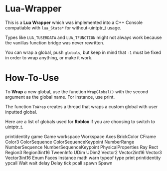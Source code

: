 # Lua-Wrapper

This is a **Lua Wrapper** which was implemented into a C++ Console compatiable with `lua_State*` for without-uintptr_t usage.

Types like `LUA_TUSERDATA` and `LUA_TFUNCTION` might not always work because the vanillas function bridge was never rewritten.

You can wrap a global, push `globals`, but keep in mind that `-1` must be fixed in order to wrap anything, or make it work.

# How-To-Use

To **Wrap** a new global, use the function `WrapGlobal()` with the second argument as the global name. For instance, use print.

The function `ToWrap` creates a thread that wraps a custom global with user inputted global.

Here are a list of globals used for **Roblox** if you are choosing to switch to uintptr_t.

printidentity game Game workspace Workspace Axes BrickColor CFrame Color3 ColorSequence ColorSequenceKeypoint NumberRange NumberSequence NumberSequenceKeypoint PhysicalProperties Ray Rect Region3 Region3int16 TweenInfo UDim UDim2 Vector2 Vector2int16 Vector3 Vector3int16 Enum Faces Instance math warn typeof type print printidentity ypcall Wait wait delay Delay tick  pcall  spawn  Spawn
